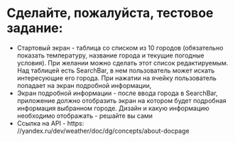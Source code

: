 # Сделайте, пожалуйста, тестовое задание:
- Стартовый экран - таблица со списком из 10 городов (обязательно показать температуру, название города и текущие погодные условия). При
желании можно сделать этот список редактируемым. Над таблицей есть SearchBar, в нем пользователь может искать интересующие его города. При нажатии на ячейку пользователь попадает на экран подробной информации,
- Экран подробной информации - после ввода города в SearchBar, приложение должно отобразить экран на котором будет подробная информация
выбранном городе. Дизайн и какую информацию необходимо отображать - решайте вы сами
- Ссылка на API - https: //yandex.ru/dev/weather/doc/dg/concepts/about-docpage 
